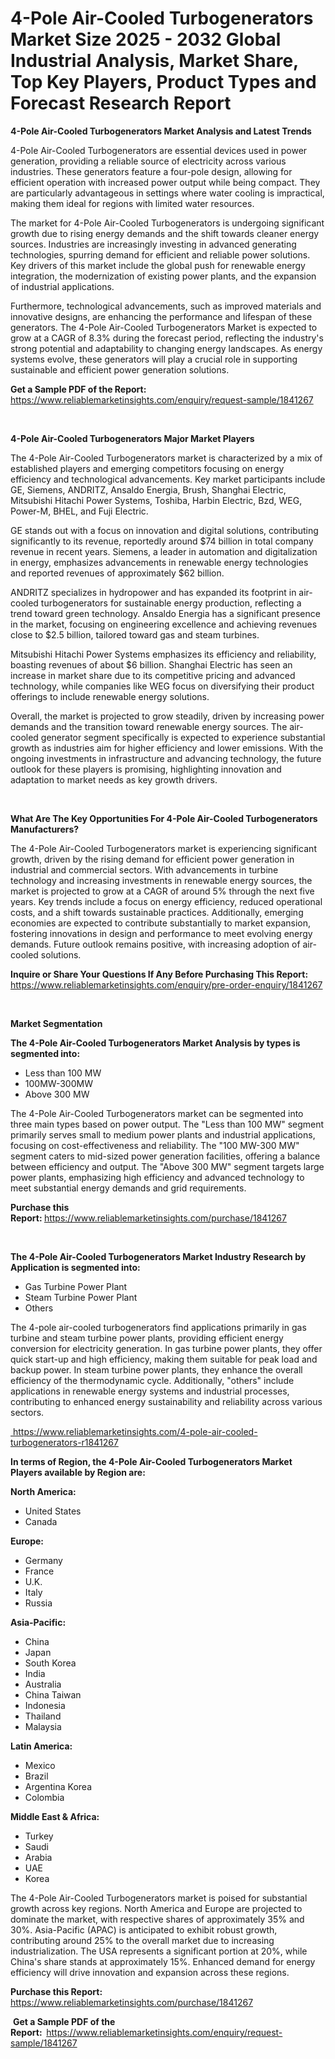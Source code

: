 <p><h1>4-Pole Air-Cooled Turbogenerators Market Size 2025 - 2032 Global Industrial Analysis, Market Share, Top Key Players, Product Types and Forecast Research Report</h1></p><p><strong>4-Pole Air-Cooled Turbogenerators Market Analysis and Latest Trends</strong></p>
<p><p>4-Pole Air-Cooled Turbogenerators are essential devices used in power generation, providing a reliable source of electricity across various industries. These generators feature a four-pole design, allowing for efficient operation with increased power output while being compact. They are particularly advantageous in settings where water cooling is impractical, making them ideal for regions with limited water resources.</p><p>The market for 4-Pole Air-Cooled Turbogenerators is undergoing significant growth due to rising energy demands and the shift towards cleaner energy sources. Industries are increasingly investing in advanced generating technologies, spurring demand for efficient and reliable power solutions. Key drivers of this market include the global push for renewable energy integration, the modernization of existing power plants, and the expansion of industrial applications.</p><p>Furthermore, technological advancements, such as improved materials and innovative designs, are enhancing the performance and lifespan of these generators. The 4-Pole Air-Cooled Turbogenerators Market is expected to grow at a CAGR of 8.3% during the forecast period, reflecting the industry's strong potential and adaptability to changing energy landscapes. As energy systems evolve, these generators will play a crucial role in supporting sustainable and efficient power generation solutions.</p></p>
<p><strong>Get a Sample PDF of the Report:&nbsp;</strong> <a href="https://www.reliablemarketinsights.com/enquiry/request-sample/1841267?utm_campaign=3309&utm_medium=2&utm_source=Github&utm_content=ia&utm_term=16042025&utm_id=4-pole-air-cooled-turbogenerators">https://www.reliablemarketinsights.com/enquiry/request-sample/1841267</a></p>
<p>&nbsp;</p>
<p><strong>4-Pole Air-Cooled Turbogenerators Major Market Players</strong></p>
<p><p>The 4-Pole Air-Cooled Turbogenerators market is characterized by a mix of established players and emerging competitors focusing on energy efficiency and technological advancements. Key market participants include GE, Siemens, ANDRITZ, Ansaldo Energia, Brush, Shanghai Electric, Mitsubishi Hitachi Power Systems, Toshiba, Harbin Electric, Bzd, WEG, Power-M, BHEL, and Fuji Electric.</p><p>GE stands out with a focus on innovation and digital solutions, contributing significantly to its revenue, reportedly around $74 billion in total company revenue in recent years. Siemens, a leader in automation and digitalization in energy, emphasizes advancements in renewable energy technologies and reported revenues of approximately $62 billion.</p><p>ANDRITZ specializes in hydropower and has expanded its footprint in air-cooled turbogenerators for sustainable energy production, reflecting a trend toward green technology. Ansaldo Energia has a significant presence in the market, focusing on engineering excellence and achieving revenues close to $2.5 billion, tailored toward gas and steam turbines.</p><p>Mitsubishi Hitachi Power Systems emphasizes its efficiency and reliability, boasting revenues of about $6 billion. Shanghai Electric has seen an increase in market share due to its competitive pricing and advanced technology, while companies like WEG focus on diversifying their product offerings to include renewable energy solutions.</p><p>Overall, the market is projected to grow steadily, driven by increasing power demands and the transition toward renewable energy sources. The air-cooled generator segment specifically is expected to experience substantial growth as industries aim for higher efficiency and lower emissions. With the ongoing investments in infrastructure and advancing technology, the future outlook for these players is promising, highlighting innovation and adaptation to market needs as key growth drivers.</p></p>
<p>&nbsp;</p>
<p><strong>What Are The Key Opportunities For 4-Pole Air-Cooled Turbogenerators Manufacturers?</strong></p>
<p><p>The 4-Pole Air-Cooled Turbogenerators market is experiencing significant growth, driven by the rising demand for efficient power generation in industrial and commercial sectors. With advancements in turbine technology and increasing investments in renewable energy sources, the market is projected to grow at a CAGR of around 5% through the next five years. Key trends include a focus on energy efficiency, reduced operational costs, and a shift towards sustainable practices. Additionally, emerging economies are expected to contribute substantially to market expansion, fostering innovations in design and performance to meet evolving energy demands. Future outlook remains positive, with increasing adoption of air-cooled solutions.</p></p>
<p><strong>Inquire or Share Your Questions If Any Before Purchasing This Report:</strong> <a href="https://www.reliablemarketinsights.com/enquiry/pre-order-enquiry/1841267?utm_campaign=3309&utm_medium=2&utm_source=Github&utm_content=ia&utm_term=16042025&utm_id=4-pole-air-cooled-turbogenerators">https://www.reliablemarketinsights.com/enquiry/pre-order-enquiry/1841267</a></p>
<p>&nbsp;</p>
<p><strong>Market Segmentation</strong></p>
<p><strong>The 4-Pole Air-Cooled Turbogenerators Market Analysis by types is segmented into:</strong></p>
<p><ul><li>Less than 100 MW</li><li>100MW-300MW</li><li>Above 300 MW</li></ul></p>
<p><p>The 4-Pole Air-Cooled Turbogenerators market can be segmented into three main types based on power output. The "Less than 100 MW" segment primarily serves small to medium power plants and industrial applications, focusing on cost-effectiveness and reliability. The "100 MW-300 MW" segment caters to mid-sized power generation facilities, offering a balance between efficiency and output. The "Above 300 MW" segment targets large power plants, emphasizing high efficiency and advanced technology to meet substantial energy demands and grid requirements.</p></p>
<p><strong>Purchase this Report:&nbsp;</strong><a href="https://www.reliablemarketinsights.com/purchase/1841267?utm_campaign=3309&utm_medium=2&utm_source=Github&utm_content=ia&utm_term=16042025&utm_id=4-pole-air-cooled-turbogenerators">https://www.reliablemarketinsights.com/purchase/1841267</a></p>
<p>&nbsp;</p>
<p><strong>The 4-Pole Air-Cooled Turbogenerators Market Industry Research by Application is segmented into:</strong></p>
<p><ul><li>Gas Turbine Power Plant</li><li>Steam Turbine Power Plant</li><li>Others</li></ul></p>
<p><p>The 4-pole air-cooled turbogenerators find applications primarily in gas turbine and steam turbine power plants, providing efficient energy conversion for electricity generation. In gas turbine power plants, they offer quick start-up and high efficiency, making them suitable for peak load and backup power. In steam turbine power plants, they enhance the overall efficiency of the thermodynamic cycle. Additionally, "others" include applications in renewable energy systems and industrial processes, contributing to enhanced energy sustainability and reliability across various sectors.</p></p>
<p><a href="https://www.reliablemarketinsights.com/4-pole-air-cooled-turbogenerators-r1841267?utm_campaign=3309&utm_medium=2&utm_source=Github&utm_content=ia&utm_term=16042025&utm_id=4-pole-air-cooled-turbogenerators">&nbsp;https://www.reliablemarketinsights.com/4-pole-air-cooled-turbogenerators-r1841267</a></p>
<p><strong>In terms of Region, the 4-Pole Air-Cooled Turbogenerators Market Players available by Region are:</strong></p>
<p>
    <p> <strong> North America: </strong>
        <ul>
            <li>United States</li>
            <li>Canada</li>
        </ul>
        </p> 
    <p> <strong> Europe: </strong>
        <ul>
            <li>Germany</li>
            <li>France</li>
            <li>U.K.</li>
            <li>Italy</li>
            <li>Russia</li>
        </ul>
        </p> 
    <p> <strong> Asia-Pacific: </strong>
        <ul>
            <li>China</li>
            <li>Japan</li>
            <li>South Korea</li>
            <li>India</li>
            <li>Australia</li>
            <li>China Taiwan</li>
            <li>Indonesia</li>
            <li>Thailand</li>
            <li>Malaysia</li>
        </ul>
        </p> 
    <p> <strong> Latin America: </strong>
        <ul>
            <li>Mexico</li>
            <li>Brazil</li>
            <li>Argentina Korea</li>
            <li>Colombia</li>
        </ul>
        </p> 
    <p> <strong> Middle East & Africa: </strong>
        <ul>
            <li>Turkey</li>
            <li>Saudi</li>
            <li>Arabia</li>
            <li>UAE</li>
            <li>Korea</li>
        </ul>
    </p>
    </p>
<p><p>The 4-Pole Air-Cooled Turbogenerators market is poised for substantial growth across key regions. North America and Europe are projected to dominate the market, with respective shares of approximately 35% and 30%. Asia-Pacific (APAC) is anticipated to exhibit robust growth, contributing around 25% to the overall market due to increasing industrialization. The USA represents a significant portion at 20%, while China's share stands at approximately 15%. Enhanced demand for energy efficiency will drive innovation and expansion across these regions.</p></p>
<p><strong>Purchase this Report: </strong><a href="https://www.reliablemarketinsights.com/purchase/1841267?utm_campaign=3309&utm_medium=2&utm_source=Github&utm_content=ia&utm_term=16042025&utm_id=4-pole-air-cooled-turbogenerators">https://www.reliablemarketinsights.com/purchase/1841267</a></p>
<p>&nbsp;<strong>Get a Sample PDF of the Report:&nbsp;&nbsp;</strong><a href="https://www.reliablemarketinsights.com/enquiry/request-sample/1841267?utm_campaign=3309&utm_medium=2&utm_source=Github&utm_content=ia&utm_term=16042025&utm_id=4-pole-air-cooled-turbogenerators">https://www.reliablemarketinsights.com/enquiry/request-sample/1841267</a></p>
<p><strong></strong></p>
<p><p></p><p></p><p></p></p>